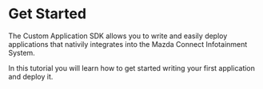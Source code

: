 # Get Started

The Custom Application SDK allows you to write and easily deploy applications that nativily integrates into the Mazda Connect Infotainment System.

In this tutorial you will learn how to get started writing your first application and deploy it.


